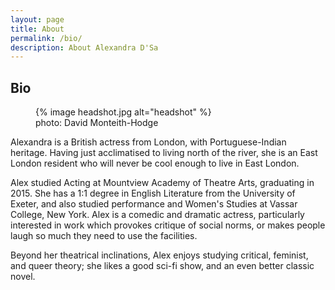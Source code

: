 ```yaml
---
layout: page
title: About
permalink: /bio/
description: About Alexandra D'Sa
---
```


## Bio

<figure class="alignright">
	{% image headshot.jpg alt="headshot" %}
	<figcaption>photo: David Monteith-Hodge</figcaption>
</figure>

Alexandra is a British actress from London, with Portuguese-Indian heritage. Having just acclimatised to living north of the river, she is an East London resident who will never be cool enough to live in East London.

Alex studied Acting at Mountview Academy of Theatre Arts, graduating in 2015. She has a 1:1 degree in English Literature from the University of Exeter, and also studied performance and Women's Studies at Vassar College, New York. Alex is a comedic and dramatic actress, particularly interested in work which provokes critique of social norms, or makes people laugh so much they need to use the facilities. 

Beyond her theatrical inclinations, Alex enjoys studying critical, feminist, and queer theory; she likes a good sci-fi show, and an even better classic novel.
